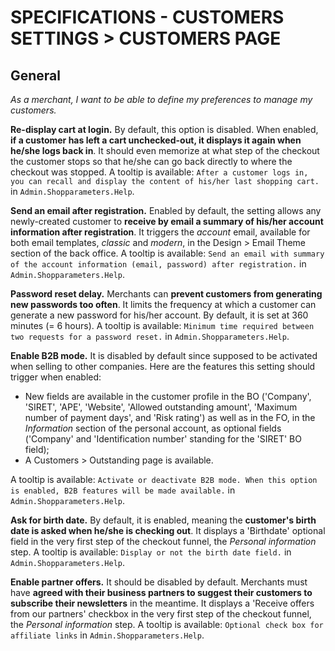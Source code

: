 # **SPECIFICATIONS - CUSTOMERS SETTINGS > CUSTOMERS PAGE**


## General

_As a merchant, I want to be able to define my preferences to manage my customers._

**Re-display cart at login.** By default, this option is disabled. When enabled, **if a customer has left a cart unchecked-out, it displays it again when he/she logs back in**. It should even memorize at what step of the checkout the customer stops so that he/she can go back directly to where the checkout was stopped. A tooltip is available: `After a customer logs in, you can recall and display the content of his/her last shopping cart.` in `Admin.Shopparameters.Help`.

**Send an email after registration.** Enabled by default, the setting allows any newly-created customer to **receive by email a summary of his/her account information after registration**. It triggers the _account_ email, available for both email templates, _classic_ and _modern_, in the Design > Email Theme section of the back office. A tooltip is available: `Send an email with summary of the account information (email, password) after registration.` in `Admin.Shopparameters.Help`.

**Password reset delay.** Merchants can **prevent customers from generating new passwords too often**. It limits the frequency at which a customer can generate a new password for his/her account. By default, it is set at 360 minutes (= 6 hours). A tooltip is available: `Minimum time required between two requests for a password reset.` in `Admin.Shopparameters.Help`.

**Enable B2B mode.** It is disabled by default since supposed to be activated when selling to other companies. Here are the features this setting should trigger when enabled:

- New fields are available in the customer profile in the BO ('Company', 'SIRET', 'APE', 'Website', 'Allowed outstanding amount', 'Maximum number of payment days', and 'Risk rating') as well as in the FO, in the _Information_ section of the personal account, as optional fields ('Company' and 'Identification number' standing for the 'SIRET' BO field);
- A Customers > Outstanding page is available.

A tooltip is available: `Activate or deactivate B2B mode. When this option is enabled, B2B features will be made available.` in `Admin.Shopparameters.Help`.

**Ask for birth date.** By default, it is enabled, meaning the **customer's birth date is asked when he/she is checking out**. It displays a 'Birthdate' optional field in the very first step of the checkout funnel, the _Personal information_ step. A tooltip is available: `Display or not the birth date field.` in  `Admin.Shopparameters.Help`.

**Enable partner offers.** It should be disabled by default. Merchants must have **agreed with their business partners to suggest their customers to subscribe their newsletters** in the meantime. It displays a 'Receive offers from our partners' checkbox in the very first step of the checkout funnel, the _Personal information_ step. A tooltip is available: `Optional check box for affiliate links` in  `Admin.Shopparameters.Help`.
